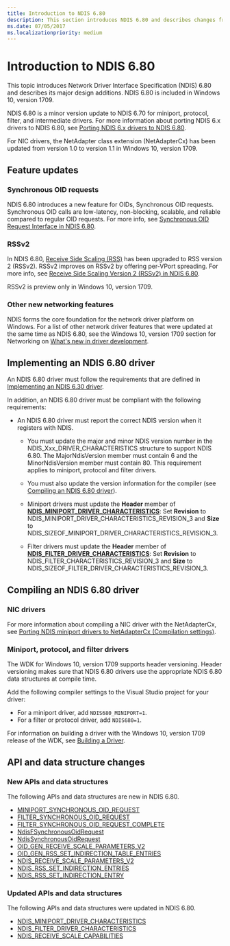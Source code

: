 ```yaml
---
title: Introduction to NDIS 6.80
description: This section introduces NDIS 6.80 and describes changes from NDIS 6.70. NDIS 6.80 is included in Windows 10, version 1709.
ms.date: 07/05/2017
ms.localizationpriority: medium
---
```


# Introduction to NDIS 6.80

This topic introduces Network Driver Interface Specification (NDIS) 6.80 and describes its major design additions. NDIS 6.80 is included in Windows 10, version 1709.

NDIS 6.80 is a minor version update to NDIS 6.70 for miniport, protocol, filter, and intermediate drivers. For more information about porting NDIS 6.x drivers to NDIS 6.80, see [Porting NDIS 6.x drivers to NDIS 6.80](porting-ndis-6-x-drivers-to-ndis-6-70.md).

For NIC drivers, the NetAdapter class extension (NetAdapterCx) has been updated from version 1.0 to version 1.1 in Windows 10, version 1709.

## Feature updates

### Synchronous OID requests

NDIS 6.80 introduces a new feature for OIDs, Synchronous OID requests. Synchronous OID calls are low-latency, non-blocking, scalable, and reliable compared to regular OID requests. For more info, see [Synchronous OID Request Interface in NDIS 6.80](synchronous-oid-request-interface-in-ndis-6-80.md).

### RSSv2

In NDIS 6.80, [Receive Side Scaling (RSS)](./receive-side-scaling-version-2-rssv2-.md) has been upgraded to RSS version 2 (RSSv2). RSSv2 improves on RSSv2 by offering per-VPort spreading. For more info, see [Receive Side Scaling Version 2 (RSSv2) in NDIS 6.80](receive-side-scaling-version-2-rssv2-in-ndis-6-80.md).

RSSv2 is preview only in Windows 10, version 1709.

### Other new networking features

NDIS forms the core foundation for the network driver platform on Windows. For a list of other network driver features that were updated at the same time as NDIS 6.80, see the Windows 10, version 1709 section for Networking on [What's new in driver development](../what-s-new-in-driver-development.md).

## Implementing an NDIS 6.80 driver

An NDIS 6.80 driver must follow the requirements that are defined in [Implementing an NDIS 6.30 driver](implementing-an-ndis-6-30-driver.md).

In addition, an NDIS 6.80 driver must be compliant with the following requirements:

- An NDIS 6.80 driver must report the correct NDIS version when it registers with NDIS.

  * You must update the major and minor NDIS version number in the NDIS_Xxx_DRIVER_CHARACTERISTICS structure to support NDIS 6.80. The MajorNdisVersion member must contain 6 and the MinorNdisVersion member must contain 80. This requirement applies to miniport, protocol and filter drivers. 

  * You must also update the version information for the compiler (see [Compiling an NDIS 6.80 driver](#compiling-an-ndis-680-driver)).

  * Miniport drivers must update the **Header** member of [**NDIS_MINIPORT_DRIVER_CHARACTERISTICS**](/windows-hardware/drivers/ddi/ndis/ns-ndis-_ndis_miniport_driver_characteristics): Set **Revision** to NDIS_MINIPORT_DRIVER_CHARACTERISTICS_REVISION_3 and **Size** to NDIS_SIZEOF_MINIPORT_DRIVER_CHARACTERISTICS_REVISION_3. 

  * Filter drivers must update the **Header** member of [**NDIS_FILTER_DRIVER_CHARACTERISTICS**](/windows-hardware/drivers/ddi/ndis/ns-ndis-_ndis_filter_driver_characteristics): Set **Revision** to NDIS_FILTER_CHARACTERISTICS_REVISION_3 and **Size** to NDIS_SIZEOF_FILTER_DRIVER_CHARACTERISTICS_REVISION_3. 

## Compiling an NDIS 6.80 driver

### NIC drivers

For more information about compiling a NIC driver with the NetAdapterCx, see [Porting NDIS miniport drivers to NetAdapterCx (Compilation settings)](../netcx/porting-ndis-miniport-drivers-to-netadaptercx.md#compilation-settings).

### Miniport, protocol, and filter drivers

The WDK for Windows 10, version 1709 supports header versioning. Header versioning makes sure that NDIS 6.80 drivers use the appropriate NDIS 6.80 data structures at compile time.

Add the following compiler settings to the Visual Studio project for your driver:

- For a miniport driver, add ```NDIS680_MINIPORT=1```.
- For a filter or protocol driver, add ```NDIS680=1```.

For information on building a driver with the Windows 10, version 1709 release of the WDK, see [Building a Driver](../develop/building-a-driver.md).

## API and data structure changes

### New APIs and data structures

The following APIs and data structures are new in NDIS 6.80.

- [MINIPORT_SYNCHRONOUS_OID_REQUEST](/windows-hardware/drivers/ddi/ndis/nf-ndis-miniport_synchronous_oid_request)
- [FILTER_SYNCHRONOUS_OID_REQUEST](/windows-hardware/drivers/ddi/ndis/nf-ndis-filter_synchronous_oid_request)
- [FILTER_SYNCHRONOUS_OID_REQUEST_COMPLETE](/windows-hardware/drivers/ddi/ndis/nf-ndis-filter_synchronous_oid_request_complete)
- [NdisFSynchronousOidRequest](/windows-hardware/drivers/ddi/ndis/nf-ndis-ndisfsynchronousoidrequest)
- [NdisSynchronousOidRequest](/windows-hardware/drivers/ddi/ndis/nf-ndis-ndissynchronousoidrequest)
- [OID_GEN_RECEIVE_SCALE_PARAMETERS_V2](oid-gen-receive-scale-parameters-v2.md)
- [OID_GEN_RSS_SET_INDIRECTION_TABLE_ENTRIES](oid-gen-rss-set-indirection-table-entries.md)
- [NDIS_RECEIVE_SCALE_PARAMETERS_V2](/windows-hardware/drivers/ddi/ntddndis/ns-ntddndis-_ndis_receive_scale_parameters_v2)
- [NDIS_RSS_SET_INDIRECTION_ENTRIES](/windows-hardware/drivers/ddi/ntddndis/ns-ntddndis-_ndis_rss_set_indirection_entries)
- [NDIS_RSS_SET_INDIRECTION_ENTRY](/windows-hardware/drivers/ddi/ntddndis/ns-ntddndis-_ndis_rss_set_indirection_entry)

### Updated APIs and data structures

The following APIs and data structures were updated in NDIS 6.80.

- [NDIS_MINIPORT_DRIVER_CHARACTERISTICS](/windows-hardware/drivers/ddi/ndis/ns-ndis-_ndis_miniport_driver_characteristics)
- [NDIS_FILTER_DRIVER_CHARACTERISTICS](/windows-hardware/drivers/ddi/ndis/ns-ndis-_ndis_filter_driver_characteristics)
- [NDIS_RECEIVE_SCALE_CAPABILITIES](/windows-hardware/drivers/ddi/ntddndis/ns-ntddndis-_ndis_receive_scale_capabilities)
